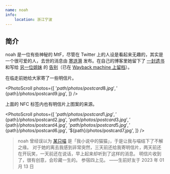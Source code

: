 ```yaml
---
name: noah
info:
    location: 浙江宁波
---
```


## 简介

noah 是一位有些神秘的 MtF，尽管在 Twitter 上的人设是看起来无趣的，其实是一个很可爱的人，去世的消息由 [寒涟漪](https://twitter.com/HANLIANYI520/status/1613697897203367938) 发布。在自己的博客里她留下了 [一封遗书](https://noname3031.one/article/rip_noah/index.html) 和写给 [另一位姐妹](https://one-among.us/profile/Anilovr) 的 [告别](https://noname3031.one/article/rip_ani/index.html)（已在 [Wayback machine 上留档](https://web.archive.org/web/20230121030916/https://noname3031.one/)）。

在临走前她给大家寄了一些明信片。

<PhotoScroll photos={[
    '${path}/photos/postcard8.jpg',
    '${path}/photos/postcard9.jpg',
]} />

上面的 NFC 标签内也有明信片上图案的来源。

<PhotoScroll photos={[
    '${path}/photos/postcard1.jpg',
    '${path}/photos/postcard2.jpg',
    '${path}/photos/postcard3.jpg',
    '${path}/photos/postcard4.jpg',
    '${path}/photos/postcard5.jpg',
    '${path}/photos/postcard6.jpg',
    '${path}/photos/postcard7.jpg',
]} />

> noah 曾经误以为 [某只喵](https://one-among.us/profile/MioCardMeow) 是「我小说中的猫猫」，于是让我与喵结下了不解之缘。
> 对于她的离去我感到非常突然，三天前还给我寄明信片，两天前还在开玩笑，一天前还在说话，早上起来却听到了这样的消息。
> 明信片收到了，很有创意，会珍藏一生的。
> 参宿四上见。
> ——生前好友于 2023 年 01 月 13 日
